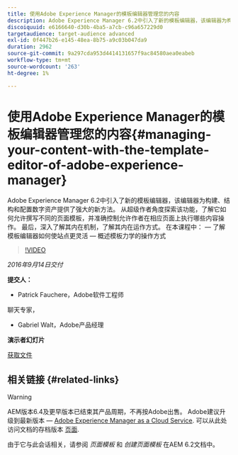 ```yaml
---
title: 使用Adobe Experience Manager的模板编辑器管理您的内容
description: Adobe Experience Manager 6.2中引入了新的模板编辑器，该编辑器为构建、结构和配置数字资产提供了强大的新方法。 从超级作者角度探索该功能，了解它如何允许撰写不同的页面模板，并准确控制允许作者在相应页面上执行哪些内容操作。 最后，深入了解其内在机制，了解其内在运作方式。
discoiquuid: e6166640-d30b-4ba5-a7cb-c96a657229d0
targetaudience: target-audience advanced
exl-id: 0f447b26-e145-48ea-8b75-a9c03b047da9
duration: 2962
source-git-commit: 9a297cda953d4414131657f9ac84580aea0eabeb
workflow-type: tm+mt
source-wordcount: '263'
ht-degree: 1%

---
```


# 使用Adobe Experience Manager的模板编辑器管理您的内容{#managing-your-content-with-the-template-editor-of-adobe-experience-manager}

Adobe Experience Manager 6.2中引入了新的模板编辑器，该编辑器为构建、结构和配置数字资产提供了强大的新方法。 从超级作者角度探索该功能，了解它如何允许撰写不同的页面模板，并准确控制允许作者在相应页面上执行哪些内容操作。 最后，深入了解其内在机制，了解其内在运作方式。 在本课程中： — 了解模板编辑器如何使站点更灵活 — 概述模板力学的操作方式

>[!VIDEO](https://video.tv.adobe.com/v/19300/?quality=9)

*2016年9月14日交付*

**提交人：**

* Patrick Fauchere，Adobe软件工程师

聊天专家，

* Gabriel Walt，Adobe产品经理

**演示者幻灯片**

[获取文件](assets/aem-gems-91416-template-editor.pdf)

## 相关链接 {#related-links}

>[!WARNING]
>
>AEM版本6.4及更早版本已结束其产品周期，不再按Adobe出售。  Adobe建议升级到最新版本 —  [Adobe Experience Manager as a Cloud Service](https://experienceleague.adobe.com/docs/experience-manager-cloud-service.html).  可以从此处访问文档的存档版本 [页面](https://experienceleague.adobe.com/docs/experience-manager-release-information/aem-release-updates/previous-updates/aem-previous-versions.html).
>
>由于它与此会话相关，请参阅 *页面模板* 和 *创建页面模板* 在AEM 6.2文档中。
